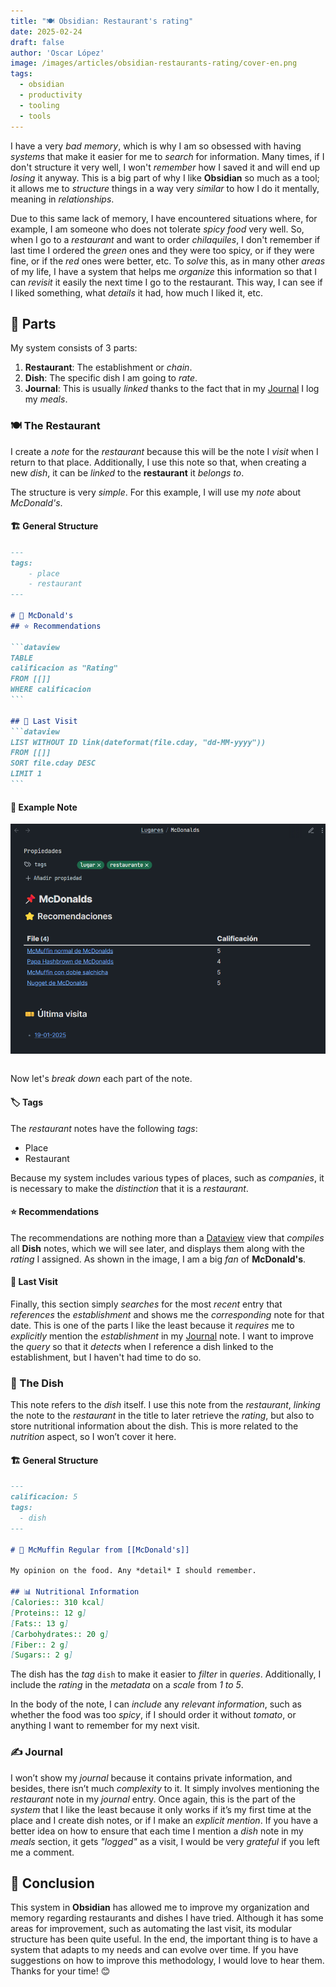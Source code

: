 ```yaml
---
title: "🍽️ Obsidian: Restaurant's rating" 
date: 2025-02-24
draft: false 
author: 'Oscar López'
image: /images/articles/obsidian-restaurants-rating/cover-en.png
tags: 
  - obsidian 
  - productivity
  - tooling
  - tools
---
```


I have a very *bad memory*, which is why I am so obsessed with having *systems* that make it easier for me to *search* for information. Many times, if I don't structure it very well, I won't *remember* how I saved it and will end up *losing* it anyway. This is a big part of why I like **Obsidian** so much as a tool; it allows me to *structure* things in a way very *similar* to how I do it mentally, meaning in *relationships*.

Due to this same lack of memory, I have encountered situations where, for example, I am someone who does not tolerate *spicy food* very well. So, when I go to a *restaurant* and want to order *chilaquiles*, I don't remember if last time I ordered the *green* ones and they were too spicy, or if they were fine, or if the *red* ones were better, etc. To *solve* this, as in many other *areas* of my life, I have a system that helps me *organize* this information so that I can *revisit* it easily the next time I go to the restaurant. This way, I can see if I liked something, what *details* it had, how much I liked it, etc.

## 🧩 Parts

My system consists of 3 parts:
1. **Restaurant**: The establishment or *chain*.
2. **Dish**: The specific dish I am going to *rate*.
3. **Journal**: This is usually *linked* thanks to the fact that in my [Journal](https://oscarlp6.dev/en/blogs/nutrition-system-obsidian/) I log my *meals*.

### 🍽 The Restaurant

I create a *note* for the *restaurant* because this will be the note I *visit* when I return to that place. Additionally, I use this note so that, when creating a new *dish*, it can be *linked* to the **restaurant** it *belongs to*.

The structure is very *simple*. For this example, I will use my *note* about *McDonald's*.

#### 🏗 General Structure

````md
---
tags: 
	- place 
	- restaurant
---

# 📌 McDonald's
## ⭐ Recommendations 

```dataview 
TABLE 
calificacion as "Rating" 
FROM [[]] 
WHERE calificacion 
```

## 🎫 Last Visit 
```dataview
LIST WITHOUT ID link(dateformat(file.cday, "dd-MM-yyyy")) 
FROM [[]] 
SORT file.cday DESC 
LIMIT 1
```
````

#### 👀 Example Note

<img src="/images/articles/obsidian-restaurants-rating/note-view.png" alt="Renderizado de mi resumen de ejercicios" style="max-width: 100%; margin-bottom: 1em">

Now let's *break down* each part of the note.

#### 🏷 Tags
The *restaurant* notes have the following *tags*: 
- Place
- Restaurant

Because my system includes various types of places, such as *companies*, it is necessary to make the *distinction* that it is a *restaurant*.

#### ⭐ Recommendations
The recommendations are nothing more than a [Dataview](https://oscarlp6.dev/blogs/obsidian-introduction/#-community) view that *compiles* all **Dish** notes, which we will see later, and displays them along with the *rating* I assigned. As shown in the image, I am a big *fan* of **McDonald's**.

#### 🎫 Last Visit
Finally, this section simply *searches* for the most *recent* entry that *references* the *establishment* and shows me the *corresponding* note for that date.
This is one of the parts I like the least because it *requires* me to *explicitly* mention the *establishment* in my [Journal](https://oscarlp6.dev/blogs/obsidian-journaling/) note. I want to improve the *query* so that it *detects* when I reference a dish linked to the establishment, but I haven't had time to do so.

### 🍕 The Dish

This note refers to the *dish* itself. I use this note from the *restaurant*, *linking* the note to the *restaurant* in the title to later retrieve the *rating*, but also to store nutritional information about the dish. This is more related to the *nutrition* aspect, so I won’t cover it here.

#### 🏗 General Structure

````md
---
calificacion: 5
tags:
  - dish
---

# 🥘 McMuffin Regular from [[McDonald's]]

My opinion on the food. Any *detail* I should remember.

## 📊 Nutritional Information 
[Calories:: 310 kcal] 
[Proteins:: 12 g] 
[Fats:: 13 g] 
[Carbohydrates:: 20 g] 
[Fiber:: 2 g] 
[Sugars:: 2 g]
````

The dish has the *tag* `dish` to make it easier to *filter* in *queries*. Additionally, I include the *rating* in the *metadata* on a *scale* from *1 to 5*.

In the body of the note, I can *include* any *relevant information*, such as whether the food was too *spicy*, if I should order it without *tomato*, or anything I want to remember for my next visit.

### ✍ Journal

I won’t show my *journal* because it contains private information, and besides, there isn’t much *complexity* to it. It simply involves mentioning the *restaurant* note in my *journal* entry.
Once again, this is the part of the *system* that I like the least because it only works if it’s my first time at the place and I create dish notes, or if I make an *explicit mention*.
If you have a better idea on how to ensure that each time I mention a *dish* note in my *meals* section, it gets *"logged"* as a visit, I would be very *grateful* if you left me a comment.

## 🏁 Conclusion

This system in **Obsidian** has allowed me to improve my organization and memory regarding restaurants and dishes I have tried. Although it has some areas for improvement, such as automating the last visit, its modular structure has been quite useful. In the end, the important thing is to have a system that adapts to my needs and can evolve over time. If you have suggestions on how to improve this methodology, I would love to hear them. Thanks for your time! 😊

